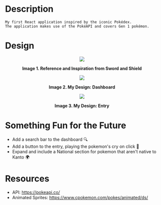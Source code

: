 # Description
```
My first React application inspired by the iconic Pokédex. 
The application makes use of the PokéAPI and covers Gen 1 pokémon.
```
<p></p>

# Design
<p align="center"><img src="/pokedex/demo/Pokédex_entry_SS.png"/></p>
<b><div align="center">Image 1. Reference and Inspiration from Sword and Shield</b></div>
<p></p>
<p align="center"><img src="/pokedex/demo/dash_mine.gif"/></p>
<b><div align="center">Image 2. My Design: Dashboard </b></div>
<p></p>
<p align="center"><img src="/pokedex/demo/pikachu_entry_mine.gif"/></p>
<b><div align="center">Image 3. My Design: Entry </b></div>

<p></p>

# Something Fun for the Future
- Add a search bar to the dashboard 🔍
- Add a button to the entry, playing the pokemon's cry on click 📢
- Expand and include a National section for pokemon that aren't native to Kanto 🌍

# Resources 

- API: https://pokeapi.co/
- Animated Sprites: https://www.cpokemon.com/pokes/animated/ds/ 

